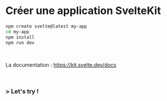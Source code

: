 <!-- .slide: class="with-code-bg-dark" -->

# Créer une application SvelteKit

```bash
npm create svelte@latest my-app
cd my-app
npm install
npm run dev

```

<br>

La documentation : https://kit.svelte.dev/docs

<br>

### > Let's try !


